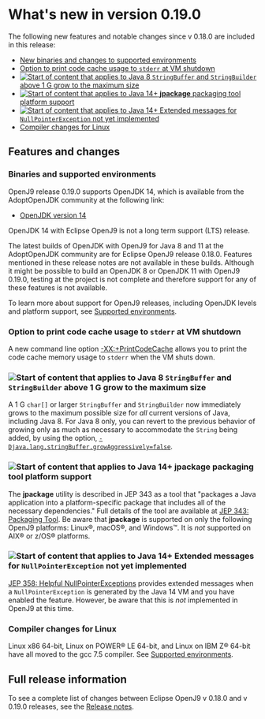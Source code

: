 <!--
* Copyright (c) 2017, 2021 IBM Corp. and others
*
* This program and the accompanying materials are made
* available under the terms of the Eclipse Public License 2.0
* which accompanies this distribution and is available at
* https://www.eclipse.org/legal/epl-2.0/ or the Apache
* License, Version 2.0 which accompanies this distribution and
* is available at https://www.apache.org/licenses/LICENSE-2.0.
*
* This Source Code may also be made available under the
* following Secondary Licenses when the conditions for such
* availability set forth in the Eclipse Public License, v. 2.0
* are satisfied: GNU General Public License, version 2 with
* the GNU Classpath Exception [1] and GNU General Public
* License, version 2 with the OpenJDK Assembly Exception [2].
*
* [1] https://www.gnu.org/software/classpath/license.html
* [2] http://openjdk.java.net/legal/assembly-exception.html
*
* SPDX-License-Identifier: EPL-2.0 OR Apache-2.0 OR GPL-2.0 WITH
* Classpath-exception-2.0 OR LicenseRef-GPL-2.0 WITH Assembly-exception
-->


# What's new in version 0.19.0

 The following new features and notable changes since v 0.18.0 are included in this release:

- [New binaries and changes to supported environments](#binaries-and-supported-environments)
- [Option to print code cache usage to `stderr` at VM shutdown](#option-to-print-code-cache-usage-to-stderr-at-vm-shutdown)
- [![Start of content that applies to Java 8](cr/java8.png) `StringBuffer` and `StringBuilder` above 1 G grow to the maximum size](#stringbuffer-and-stringbuilder-above-1-g-grow-to-the-maximum-size)
- [![Start of content that applies to Java 14+](cr/java14plus.png) **jpackage** packaging tool platform support](#jpackage-packaging-tool-platform-support)
- [![Start of content that applies to Java 14+](cr/java14plus.png) Extended messages for `NullPointerException` not yet implemented](#extended-messages-for-nullpointerexception-not-yet-implemented)
- [Compiler changes for Linux](#compiler-changes-for-linux)

## Features and changes

### Binaries and supported environments

OpenJ9 release 0.19.0 supports OpenJDK 14, which is available from the AdoptOpenJDK community at the following link:

- [OpenJDK version 14](https://adoptopenjdk.net/archive.html?variant=openjdk14&jvmVariant=openj9)

OpenJDK 14 with Eclipse OpenJ9 is not a long term support (LTS) release.

The latest builds of OpenJDK with OpenJ9 for Java 8 and 11 at the AdoptOpenJDK community are for Eclipse OpenJ9 release 0.18.0. Features mentioned in these release notes are not available in these builds. Although it might be possible to build an OpenJDK 8 or OpenJDK 11 with OpenJ9 0.19.0, testing at the project is not complete and therefore support for any of these features is not available.

To learn more about support for OpenJ9 releases, including OpenJDK levels and platform support, see [Supported environments](openj9_support.md).

### Option to print code cache usage to `stderr` at VM shutdown

A new command line option [-XX:+PrintCodeCache](xxprintcodecache.md) allows you to print the code cache memory usage to `stderr` when the VM shuts down.

### ![Start of content that applies to Java 8](cr/java8.png) `StringBuffer` and `StringBuilder` above 1 G grow to the maximum size

A 1 G `char[]` or larger `StringBuffer` and `StringBuilder` now immediately grows to the maximum possible size for <i>all</i> current versions of Java, including Java 8. For Java 8 only, you can revert to the previous behavior of growing only as much as necessary to accommodate the `String` being added, by using the option, [`-Djava.lang.stringBuffer.growAggressively=false`](djavalangstringbuffergrowaggressively.md).

### ![Start of content that applies to Java 14+](cr/java14plus.png) **jpackage** packaging tool platform support

The **jpackage** utility is described in JEP 343 as a tool that "packages a Java application into a platform-specific package that includes all of the necessary dependencies." Full details of the tool are available at [JEP 343: Packaging Tool](https://openjdk.java.net/jeps/343). Be aware that **jpackage** is supported on only the following OpenJ9 platforms: Linux&reg;, macOS&reg;, and Windows&trade;. It is _not_ supported on AIX&reg; or z/OS&reg; platforms.

### ![Start of content that applies to Java 14+](cr/java14plus.png) Extended messages for `NullPointerException` not yet implemented

[JEP 358: Helpful NullPointerExceptions](https://openjdk.java.net/jeps/358) provides extended messages when a `NullPointerException` is generated by the Java 14 VM and you have enabled the feature. However, be aware that this is _not_ implemented in OpenJ9 at this time.


### Compiler changes for Linux

Linux x86 64-bit, Linux on POWER&reg; LE 64-bit, and Linux on IBM Z&reg; 64-bit have all moved to the gcc 7.5 compiler. See [Supported environments](openj9_support.md).


## Full release information

To see a complete list of changes between Eclipse OpenJ9 v 0.18.0 and v 0.19.0 releases, see the [Release notes](https://github.com/eclipse/openj9/blob/master/doc/release-notes/0.19/0.19.md).

<!-- ==== END OF TOPIC ==== version0.19.md ==== -->
